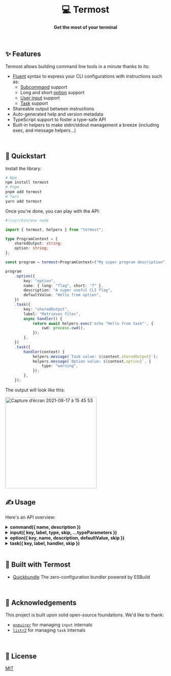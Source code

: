 <br>
<div align="center">
    <h1>💻 Termost</h1>
    <strong>Get the most of your terminal</strong>
</div>
<br>
<br>

## ✨ Features

Termost allows building command line tools in a minute thanks to its:

-   [Fluent](https://en.wikipedia.org/wiki/Fluent_interface) syntax to express your CLI configurations with instructions such as:
    -   [Subcommand](examples/command/src/index.ts) support
    -   Long and short [option](examples/option/src/index.ts) support
    -   [User input](examples/input/src/index.ts) support
    -   [Task](examples/task/src/index.ts) support
-   Shareable output between instructions
-   Auto-generated help and version metadata
-   TypeScript support to foster a type-safe API
-   Built-in helpers to make stdin/stdout management a breeze (including exec, and message helpers...)

<br>

## 🚀 Quickstart

Install the library:

```bash
# Npm
npm install termost
# Pnpm
pnpm add termost
# Yarn
yarn add termost
```

Once you're done, you can play with the API:

```ts
#!/usr/bin/env node

import { termost, helpers } from "termost";

type ProgramContext = {
	sharedOutput: string;
	option: string;
};

const program = termost<ProgramContext>("My super program description");

program
	.option({
		key: "option",
		name: { long: "flag", short: "f" },
		description: "A super useful CLI flag",
		defaultValue: "Hello from option",
	})
	.task({
		key: "sharedOutput",
		label: "Retrieves files",
		async handler() {
			return await helpers.exec('echo "Hello from task"', {
				cwd: process.cwd(),
			});
		},
	})
	.task({
		handler(context) {
			helpers.message(`Task value: ${context.sharedOutput}`);
			helpers.message(`Option value: ${context.option}`, {
				type: "warning",
			});
		},
	});
```

The output will look like this:

<img width="287" alt="Capture d’écran 2021-08-17 à 15 45 53" src="https://user-images.githubusercontent.com/10498826/129737100-52d70ee4-66a1-4f56-96ec-b56c7f378a50.png">

<br>

## ✍️ Usage

Here's an API overview:

<details>
<summary><b>command({ name, description })</b></summary>
<p>

The `command` API creates a new subcommand context.  
Please note that the root command context is shared across subcommands but subcommand's contexts are scoped and not accessible between each other.

```ts
#!/usr/bin/env node

import { termost, helpers } from "termost";

const program = termost("Example to showcase the `command` API");

program
	.command({
		name: "build",
		description: "Transpile and bundle in production mode",
	})
	.task({
		handler(context, argv) {
			helpers.message(`👋 Hello, I'm the ${argv.command} command`);
		},
	});

program
	.command({
		name: "watch",
		description: "Rebuild your assets on any code change",
	})
	.task({
		handler(context, argv) {
			helpers.message(`👋 Hello, I'm the ${argv.command} command`, {
				type: "warning",
			});
		},
	});
```

</p>
</details>

<details>
<summary><b>input({ key, label, type, skip, ...typeParameters })</b></summary>
<p>

The `input` API creates an interactive prompt.  
It supports several types:

```ts
#!/usr/bin/env node

import { termost, helpers } from "termost";

type ProgramContext = {
	input1: "singleOption1" | "singleOption2";
	input2: Array<"multipleOption1" | "multipleOption2">;
	input3: boolean;
	input4: string;
};

const program = termost<ProgramContext>("Example to showcase the `input` API");

program
	.input({
		type: "select",
		key: "input1",
		label: "What is your single choice?",
		options: ["singleOption1", "singleOption2"],
		defaultValue: "singleOption2",
	})
	.input({
		type: "multiselect",
		key: "input2",
		label: "What is your multiple choices?",
		options: ["multipleOption1", "multipleOption2"],
		defaultValue: ["multipleOption2"],
	})
	.input({
		type: "confirm",
		key: "input3",
		label: "Are you sure to skip next input?",
		defaultValue: false,
	})
	.input({
		type: "text",
		key: "input4",
		label: (context) =>
			`Dynamic input label generated from a contextual value: ${context.input1}`,
		defaultValue: "Empty input",
		skip(context) {
			return Boolean(context.input3);
		},
	})
	.task({
		handler(context) {
			helpers.message(JSON.stringify(context, null, 4));
		},
	});
```

</p>
</details>

<details>
<summary><b>option({ key, name, description, defaultValue, skip })</b></summary>
<p>

The `option` API defines a contextual CLI option.  
The option value can be accessed through its `key` property from the current context.

```ts
#!/usr/bin/env node

import { termost, helpers } from "termost";

type ProgramContext = {
	optionWithAlias: number;
	optionWithoutAlias: string;
};

const program = termost<ProgramContext>("Example to showcase the `option` API");

program
	.option({
		key: "optionWithAlias",
		name: { long: "shortOption", short: "s" },
		description: "Useful CLI flag",
		defaultValue: 0,
	})
	.option({
		key: "optionWithoutAlias",
		name: "longOption",
		description: "Useful CLI flag",
		defaultValue: "defaultValue",
	})
	.task({
		handler(context) {
			helpers.message(JSON.stringify(context, null, 2));
		},
	});
```

</p>
</details>

<details>
<summary><b>task({ key, label, handler, skip })</b></summary>
<p>

The `task` executes a handler (either a synchronous or an asynchronous one).  
The output can be either:

-   Displayed gradually if no `label` is provided
-   Displayed until the promise is fulfilled if a `label` property is specified (in the meantime, a spinner with the label is showcased)

```ts
#!/usr/bin/env node

import { helpers, termost } from "../src";

type ProgramContext = {
	computedFromOtherTaskValues: "big" | "small";
	execOutput: string;
	size: number;
};

const program = termost<ProgramContext>("Example to showcase the `task` API");

program
	.task({
		key: "size",
		label: "Task with returned value (persisted)",
		async handler() {
			return 45;
		},
	})
	.task({
		label: "Task with side-effect only (no persisted value)",
		async handler() {
			await wait(500);
			// @note: side-effect only handler
		},
	})
	.task({
		key: "computedFromOtherTaskValues",
		label: "Task can also access other persisted task values",
		handler(context) {
			if (context.size > 2000) {
				return Promise.resolve("big");
			}

			return Promise.resolve("small");
		},
	})
	.task({
		key: "execOutput",
		label: "Or even execute external commands thanks to its provided helpers",
		handler() {
			return helpers.exec("echo 'Hello from shell'");
		},
	})
	.task({
		label: "A task can be skipped as well",
		async handler() {
			await wait(2000);

			return Promise.resolve("Super long task");
		},
		skip(context) {
			const needOptimization = context.size > 2000;

			return !needOptimization;
		},
	})
	.task({
		label: (context) =>
			`A task can have a dynamic label generated from contextual values: ${context.computedFromOtherTaskValues}`,
		async handler() {},
	})
	.task({
		handler(context) {
			helpers.message(
				`If you don't specify a label, the handler is executed in "live mode" (the output is not hidden by the label and is displayed gradually).`,
				{ label: "Label & console output" },
			);

			helpers.message(
				`A task with a specified "key" can be retrieved here. Size = ${context.size}. If no "key" was specified the task returned value cannot be persisted across program instructions.`,
				{ label: "Context management" },
			);
		},
	})
	.task({
		handler(context) {
			const content =
				"The `message` helpers can be used to display task content in a nice way";

			helpers.message(content, {
				label: "Output formatting",
			});
			helpers.message(content, { type: "warning" });
			helpers.message(content, { type: "error" });
			helpers.message(content, { type: "success" });
			helpers.message(content, {
				type: "information",
				label: "👋 You can also customize the label",
			});
			helpers.message(
				["I support also", "multilines", "with array input"],
				{
					type: "information",
					label: "👋 You can also customize the label",
				},
			);
			console.log(
				helpers.format(
					"\nYou can also have a total control on the formatting through the `format` helper.",
					{
						color: "white",
						modifiers: ["italic", "strikethrough", "bold"],
					},
				),
			);

			console.info(JSON.stringify(context, null, 2));
		},
	});

const wait = (delay: number) => {
	return new Promise((resolve) => setTimeout(resolve, delay));
};
```

</p>
</details>

<br>

## 🤩 Built with Termost

-   [Quickbundle](https://github.com/adbayb/quickbundle) The zero-configuration bundler powered by ESBuild

<br>

## 💙 Acknowledgements

This project is built upon solid open-source foundations. We'd like to thank:

-   [`enquirer`](https://www.npmjs.com/package/enquirer) for managing `input` internals
-   [`listr2`](https://www.npmjs.com/package/listr2) for managing `task` internals

<br>

## 📖 License

[MIT](https://github.com/adbayb/termost/blob/main/LICENSE "License MIT")
